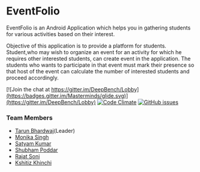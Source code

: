 # EventFolio

EventFolio is an Android Application which helps you in gathering students for various activities based on their interest. 

Objective of this application is to provide a platform for students. Student,who may wish to organize an event for an activity for which he requires other interested students, can create event in the application. The students who wants to participate in that event must mark their presence so that host of the event can calculate the number of interested students and proceed accordingly.


[![Join the chat at https://gitter.im/DeepBench/Lobby](https://badges.gitter.im/Masterminds/glide.svg)](https://gitter.im/DeepBench/Lobby)
[![Code Climate](https://codeclimate.com/github/codeclimate/codeclimate/badges/gpa.svg)](https://codeclimate.com/github/TarunISCO/EFolio)
[![GitHub issues](https://img.shields.io/github/issues/TarunISCO/EFolio.svg)](https://github.com/TarunISCO/EFolio/issues)


### Team Members
* [Tarun Bhardwaj](https://github.com/TarunISCO)(Leader)
* [Monika Singh](https://github.com/monikasingh20)
* [Satyam Kumar](https://github.com/SatyamK23)
* [Shubham Poddar](https://github.com/shubham6966)
* [Rajat Soni](https://github.com/Rajat102)
* [Kshitiz Khinchi](https://github.com/kshitizk1796)
